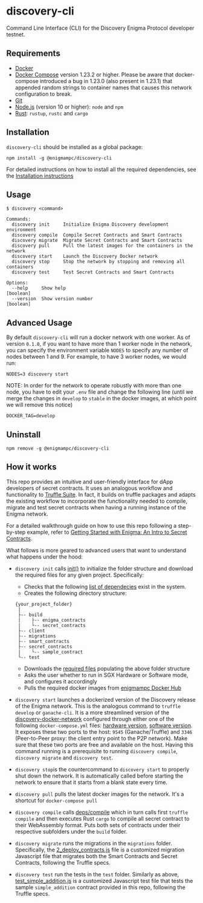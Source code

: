 # discovery-cli
Command Line Interface (CLI) for the Discovery Enigma Protocol developer testnet.

## Requirements

- [Docker](https://docs.docker.com/install/)
- [Docker Compose](https://docs.docker.com/compose/install/) version 1.23.2 or higher. Please be aware that docker-compose introduced a bug in 1.23.0 (also present in 1.23.1) that appended random strings to container names that causes this network configuration to break.
- [Git](https://git-scm.com/book/en/v2/Getting-Started-Installing-Git)
- [Node.js](https://nodejs.org/en/) (version 10 or higher): `node` and `npm`
- [Rust](https://www.rust-lang.org/tools/install): `rustup`, `rustc` and `cargo`

## Installation

`discovery-cli` should be installed as a global package:

```
npm install -g @enigmampc/discovery-cli
```

For detailed instructions on how to install all the required dependencies, see the [Installation instructions](docs/Installation.md)

## Usage
```
$ discovery <command>

Commands:
  discovery init     Initialize Enigma Discovery development environment
  discovery compile  Compile Secret Contracts and Smart Contracts
  discovery migrate  Migrate Secret Contracts and Smart Contracts
  discovery pull     Pull the latest images for the containers in the network
  discovery start    Launch the Discovery Docker network
  discovery stop     Stop the network by stopping and removing all containers
  discovery test     Test Secret Contracts and Smart Contracts

Options:
  --help     Show help                                                 [boolean]
  --version  Show version number                                       [boolean]
```

## Advanced Usage

By default `discovery-cli` will run a docker network with one worker. As of version `0.1.0`, if you want to have more than 1 worker node in the network, you can specify the environment variable `NODES` to specify any number of nodes between 1 and 9. For example, to have 3 worker nodes, we would run:

```
NODES=3 discovery start
```

NOTE: In order for the network to operate robustly with more than one node, you have to edit your `.env` file and change the following line (until we merge the changes in `develop` to `stable` in the docker images, at which point we will remove this notice)
```
DOCKER_TAG=develop
```

## Uninstall
```
npm remove -g @enigmampc/discovery-cli
```

## How it works

This repo provides an intuitive and user-friendly interface for dApp developers of secret contracts. It uses an analogous workflow and functionality to [Truffle Suite](https://www.trufflesuite.com/). In fact, it builds on truffle packages and adapts the existing workflow to incorporate the functionality needed to compile, migrate and test secret contracts when having a running instance of the Enigma network.

For a detailed walkthrough guide on how to use this repo following a step-by-step example, refer to [Getting Started with Enigma: An Intro to Secret Contracts](https://blog.enigma.co/getting-started-with-enigma-an-intro-to-secret-contracts-cdba4fe501c2).

What follows is more geared to advanced users that want to understand what happens under the hood:

- `discovery init` calls [init()](https://github.com/enigmampc/discovery-cli/blob/549be1df4463e3a1248480b46498cd5e030dc1b8/src/index.js#L190) to initialize the folder structure and download the required files for any given project. Specifically:
    - Checks that the following [list of dependecies](https://github.com/enigmampc/discovery-cli/blob/549be1df4463e3a1248480b46498cd5e030dc1b8/src/constants.js#L96) exist in the system.
    - Creates the following directory structure:
    ```
    {your_project_folder}
     |
     ├-- build
     |    ├-- enigma_contracts
     |    └-- secret_contracts
     ├-- client
     ├-- migrations
     ├-- smart_contracts
     ├-- secret_contracts
     |    └-- sample_contract
     └-- test
     ```
     - Downloads the [required files](https://github.com/enigmampc/discovery-cli/blob/549be1df4463e3a1248480b46498cd5e030dc1b8/src/index.js#L53) populating the above folder structure
     - Asks the user whether to run in SGX Hardware or Software mode, and configures it accordingly
     - Pulls the required docker images from [enigmampc Docker Hub](https://hub.docker.com/u/enigmampc)

- `discovery start` launches a dockerized version of the Discovery release of the Enigma network. This is the analogous command to `truffle develop` or `ganache-cli`. It is a more streamlined version of the [discovery-docker-network](https://github.com/enigmampc/discovery-docker-network) configured through either one of the following `docker-compose.yml` files: [hardware version](https://github.com/enigmampc/discovery-docker-network/blob/master/config/docker-compose.cli-hw.yml), [software version](https://github.com/enigmampc/discovery-docker-network/blob/master/config/docker-compose.cli-sw.yml). It exposes these two ports to the host: `9545` (Ganache/Truffle) and `3346` (Peer-to-Peer proxy: the client entry point to the P2P network). Make sure that these two ports are free and available on the host. Having this command running is a prerequisite to running `discovery compile`, `discovery migrate` and `discovery test`.

- `discovery stop`is the countercommand to `discovery start` to properly shut down the network. It is automatically called before starting the network to ensure that it starts from a blank state every time.

- `discovery pull` pulls the latest docker images for the network. It's a shortcut for `docker-compose pull`

- `discovery compile` calls [deps/compile](https://github.com/enigmampc/discovery-cli/blob/549be1df4463e3a1248480b46498cd5e030dc1b8/src/deps.js#L113) which in turn calls first `truffle compile` and then executes Rust `cargo` to compile all secret contract to their WebAssembly format. Puts both sets of contracts under their respective subfolders under the `build` folder.

- `discovery migrate` runs the migrations in the `migrations` folder. Specifically, the [2_deploy_contracts.js](https://github.com/enigmampc/discovery-cli/blob/master/config/2_deploy_contracts.js) file is a customized migration Javascript file that migrates both the Smart Contracts and Secret Contracts, following the Truffle specs.

- `discovery test` run the tests in the `test` folder. Similarly as above, [test_simple_addition.js](https://github.com/enigmampc/discovery-cli/blob/master/config/test_simple_addition.js) is a customized Javascript test file that tests the sample `simple_addition` contract provided in this repo, following the Truffle specs.
